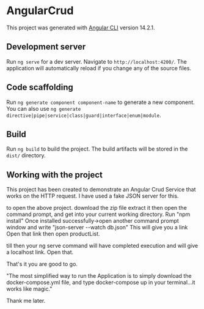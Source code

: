 # AngularCrud

This project was generated with [Angular CLI](https://github.com/angular/angular-cli) version 14.2.1.

## Development server

Run `ng serve` for a dev server. Navigate to `http://localhost:4200/`. The application will automatically reload if you change any of the source files.

## Code scaffolding

Run `ng generate component component-name` to generate a new component. You can also use `ng generate directive|pipe|service|class|guard|interface|enum|module`.

## Build

Run `ng build` to build the project. The build artifacts will be stored in the `dist/` directory.

## Working with the project
This project has been created to demonstrate an Angular Crud Service that works on the HTTP request. 
I have used a fake JSON server for this.

to open the above project.
download the zip file
extract it then open the command prompt, and get into your current working directory.
Run "npm install"
Once installed successfully->open another command prompt window and write "json-server --watch db.json"
This will give you a link Open that link then open productList.

till then your ng serve command will have completed execution and will give a localhost link. Open that.

That's it you are good to go.



"The most simplified way to run the Application is to simply download the docker-compose.yml file, and type docker-compose up in your terminal...it works like magic."

Thank me later.
